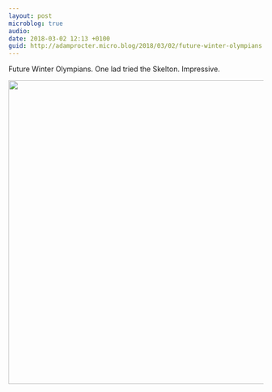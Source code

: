 ```yaml
---
layout: post
microblog: true
audio: 
date: 2018-03-02 12:13 +0100
guid: http://adamprocter.micro.blog/2018/03/02/future-winter-olympians.html
---
```

Future Winter Olympians. One lad tried the Skelton. Impressive.

<img src="http://discursive.adamprocter.co.uk/uploads/2018/d471b4c48b.jpg" width="600" height="600" />
